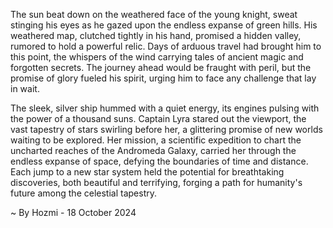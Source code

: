 
The sun beat down on the weathered face of the young knight, sweat stinging his eyes as he gazed upon the endless expanse of green hills. His weathered map, clutched tightly in his hand, promised a hidden valley, rumored to hold a powerful relic. Days of arduous travel had brought him to this point, the whispers of the wind carrying tales of ancient magic and forgotten secrets. The journey ahead would be fraught with peril, but the promise of glory fueled his spirit, urging him to face any challenge that lay in wait.

The sleek, silver ship hummed with a quiet energy, its engines pulsing with the power of a thousand suns.  Captain Lyra stared out the viewport, the vast tapestry of stars swirling before her, a glittering promise of new worlds waiting to be explored. Her mission, a scientific expedition to chart the uncharted reaches of the Andromeda Galaxy, carried her through the endless expanse of space, defying the boundaries of time and distance. Each jump to a new star system held the potential for breathtaking discoveries, both beautiful and terrifying, forging a path for humanity's future among the celestial tapestry. 

~ By Hozmi - 18 October 2024
